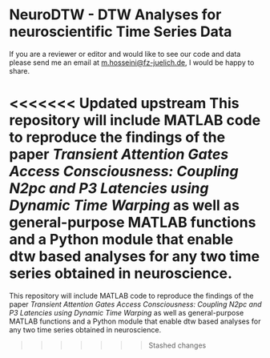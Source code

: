 # NeuroDTW - DTW Analyses for neuroscientific Time Series Data

If you are a reviewer or editor and would like to see our code and data please send me an email at m.hosseini@fz-juelich.de, I would be happy to share.

<<<<<<< Updated upstream
This repository will include MATLAB code to reproduce the findings of the paper _Transient Attention Gates Access Consciousness: Coupling N2pc and P3 Latencies using Dynamic Time Warping_ as well as general-purpose MATLAB functions and a Python module that enable dtw based analyses for any two time series obtained in neuroscience.
=======
This repository will include MATLAB code to reproduce the findings of the paper _Transient Attention Gates Access Consciousness: Coupling N2pc and P3 Latencies using Dynamic Time Warping_ as well as general-purpose MATLAB functions and a Python module that enable dtw based analyses for any two time series obtained in neuroscience.
>>>>>>> Stashed changes
